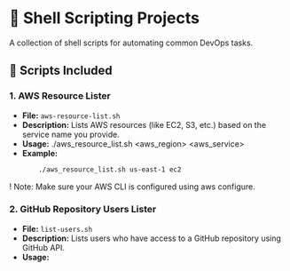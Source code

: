 # 🐚 Shell Scripting Projects

A collection of shell scripts for automating common DevOps tasks.

## 📁 Scripts Included

### 1. AWS Resource Lister

- **File:** `aws-resource-list.sh`
- **Description:** Lists AWS resources (like EC2, S3, etc.) based on the service name you provide.
- **Usage:**
        ./aws_resource_list.sh  <aws_region> <aws_service>
- **Example:**
    ```bash
        ./aws_resource_list.sh us-east-1 ec2

! Note: Make sure your AWS CLI is configured using aws configure.



### 2. GitHub Repository Users Lister

- **File:** `list-users.sh`
- **Description:** Lists users who have access to a GitHub repository using GitHub API.
- **Usage:**

